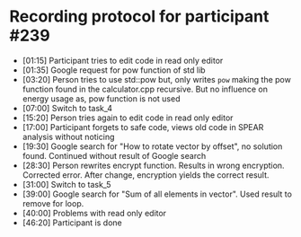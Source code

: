 # Recording protocol for participant \#239

- [01:15] Participant tries to edit code in read only editor
- [01:35] Google request for pow function of std lib
- [03:20] Person tries to use std::pow but, only writes `pow` making the pow function found in the calculator.cpp recursive. But no influence on energy usage as, pow function is not used
- [07:00] Switch to task_4
- [15:20] Person tries again to edit code in read only editor
- [17:00] Participant forgets to safe code, views old code in SPEAR analysis without noticing
- [19:30] Google search for "How to rotate vector by offset", no solution found. Continued without result of Google search
- [28:30] Person rewrites encrypt function. Results in wrong encryption. Corrected error. After change, encryption yields the correct result.
- [31:00] Switch to task_5
- [39:00] Google search for "Sum of all elements in vector". Used result to remove for loop.
- [40:00] Problems with read only editor
- [46:20] Participant is done
